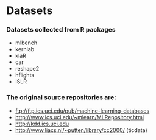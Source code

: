 # Datasets

### Datasets collected from R packages
 - mlbench 
 - kernlab
 - klaR
 - car
 - reshape2
 - hflights
 - ISLR
 
### The original source repositories are:
 - ftp://ftp.ics.uci.edu/pub/machine-learning-databases
 - http://www.ics.uci.edu/~mlearn/MLRepository.html
 - http://kdd.ics.uci.edu
 - http://www.liacs.nl/~putten/library/cc2000/ (ticdata)
